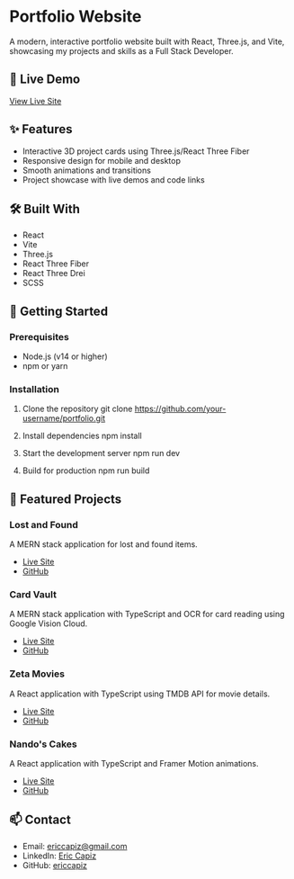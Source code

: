 # Portfolio Website

A modern, interactive portfolio website built with React, Three.js, and Vite, showcasing my projects and skills as a Full Stack Developer.

## 🚀 Live Demo

[View Live Site](https://www.ericcapiz.com/)

## ✨ Features

- Interactive 3D project cards using Three.js/React Three Fiber
- Responsive design for mobile and desktop
- Smooth animations and transitions
- Project showcase with live demos and code links

## 🛠️ Built With

- React
- Vite
- Three.js
- React Three Fiber
- React Three Drei
- SCSS

## 🚀 Getting Started

### Prerequisites

- Node.js (v14 or higher)
- npm or yarn

### Installation

1. Clone the repository
   git clone https://github.com/your-username/portfolio.git

2. Install dependencies
   npm install

3. Start the development server
   npm run dev

4. Build for production
   npm run build

## 📱 Featured Projects

### Lost and Found

A MERN stack application for lost and found items.

- [Live Site](https://lost-and-found-rosy.vercel.app/)
- [GitHub](https://github.com/ericcapiz/lost-and-found)

### Card Vault

A MERN stack application with TypeScript and OCR for card reading using Google Vision Cloud.

- [Live Site](https://card-vault-app.vercel.app/)
- [GitHub](https://github.com/ericcapiz/card-vault)

### Zeta Movies

A React application with TypeScript using TMDB API for movie details.

- [Live Site](https://zeta-movies.vercel.app/)
- [GitHub](https://github.com/ericcapiz/zeta-movies)

### Nando's Cakes

A React application with TypeScript and Framer Motion animations.

- [Live Site](https://nandos-cakes.vercel.app/)
- [GitHub](https://github.com/ericcapiz/nandos_cakes)

## 📫 Contact

- Email: ericcapiz@gmail.com
- LinkedIn: [Eric Capiz](https://www.linkedin.com/in/eric-capiz/)
- GitHub: [ericcapiz](https://github.com/ericcapiz)
